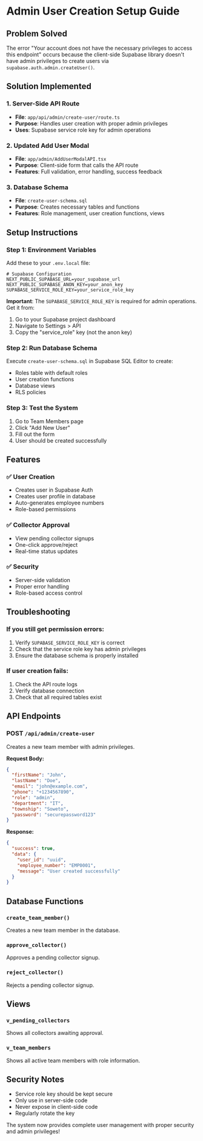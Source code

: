 # Admin User Creation Setup Guide

## Problem Solved
The error "Your account does not have the necessary privileges to access this endpoint" occurs because the client-side Supabase library doesn't have admin privileges to create users via `supabase.auth.admin.createUser()`.

## Solution Implemented

### 1. Server-Side API Route
- **File**: `app/api/admin/create-user/route.ts`
- **Purpose**: Handles user creation with proper admin privileges
- **Uses**: Supabase service role key for admin operations

### 2. Updated Add User Modal
- **File**: `app/admin/AddUserModalAPI.tsx`
- **Purpose**: Client-side form that calls the API route
- **Features**: Full validation, error handling, success feedback

### 3. Database Schema
- **File**: `create-user-schema.sql`
- **Purpose**: Creates necessary tables and functions
- **Features**: Role management, user creation functions, views

## Setup Instructions

### Step 1: Environment Variables
Add these to your `.env.local` file:

```env
# Supabase Configuration
NEXT_PUBLIC_SUPABASE_URL=your_supabase_url
NEXT_PUBLIC_SUPABASE_ANON_KEY=your_anon_key
SUPABASE_SERVICE_ROLE_KEY=your_service_role_key
```

**Important**: The `SUPABASE_SERVICE_ROLE_KEY` is required for admin operations. Get it from:
1. Go to your Supabase project dashboard
2. Navigate to Settings > API
3. Copy the "service_role" key (not the anon key)

### Step 2: Run Database Schema
Execute `create-user-schema.sql` in Supabase SQL Editor to create:
- Roles table with default roles
- User creation functions
- Database views
- RLS policies

### Step 3: Test the System
1. Go to Team Members page
2. Click "Add New User"
3. Fill out the form
4. User should be created successfully

## Features

### ✅ User Creation
- Creates user in Supabase Auth
- Creates user profile in database
- Auto-generates employee numbers
- Role-based permissions

### ✅ Collector Approval
- View pending collector signups
- One-click approve/reject
- Real-time status updates

### ✅ Security
- Server-side validation
- Proper error handling
- Role-based access control

## Troubleshooting

### If you still get permission errors:
1. Verify `SUPABASE_SERVICE_ROLE_KEY` is correct
2. Check that the service role key has admin privileges
3. Ensure the database schema is properly installed

### If user creation fails:
1. Check the API route logs
2. Verify database connection
3. Check that all required tables exist

## API Endpoints

### POST `/api/admin/create-user`
Creates a new team member with admin privileges.

**Request Body:**
```json
{
  "firstName": "John",
  "lastName": "Doe",
  "email": "john@example.com",
  "phone": "+1234567890",
  "role": "admin",
  "department": "IT",
  "township": "Soweto",
  "password": "securepassword123"
}
```

**Response:**
```json
{
  "success": true,
  "data": {
    "user_id": "uuid",
    "employee_number": "EMP0001",
    "message": "User created successfully"
  }
}
```

## Database Functions

### `create_team_member()`
Creates a new team member in the database.

### `approve_collector()`
Approves a pending collector signup.

### `reject_collector()`
Rejects a pending collector signup.

## Views

### `v_pending_collectors`
Shows all collectors awaiting approval.

### `v_team_members`
Shows all active team members with role information.

## Security Notes

- Service role key should be kept secure
- Only use in server-side code
- Never expose in client-side code
- Regularly rotate the key

The system now provides complete user management with proper security and admin privileges!
